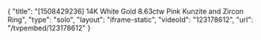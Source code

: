 {
    "title": "[1508429236] 14K White Gold 8.63ctw Pink Kunzite and Zircon Ring",
    "type": "solo",
    "layout": "iframe-static",
    "videoId": "123178612",
    "url": "\/tvpembed\/123178612"
}